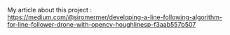 My article about this project : https://medium.com/@siromermer/developing-a-line-following-algorithm-for-line-follower-drone-with-opencv-houghlinesp-f3aab557b507
